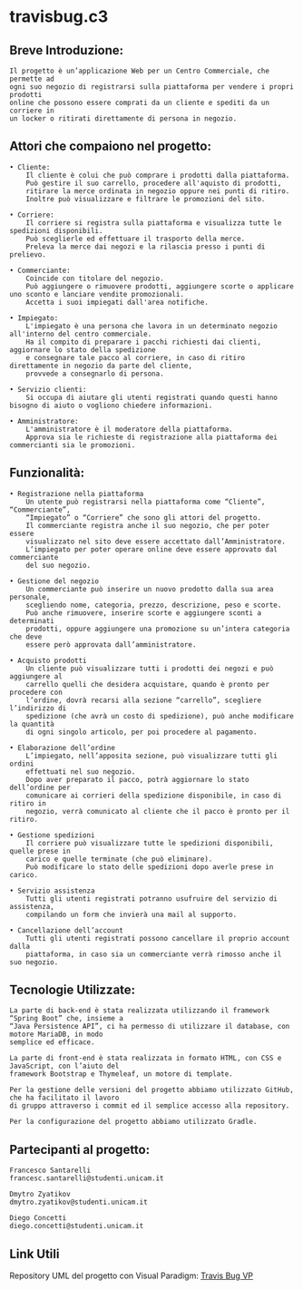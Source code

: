 # travisbug.c3


## Breve Introduzione:

  	Il progetto è un’applicazione Web per un Centro Commerciale, che permette ad
  	ogni suo negozio di registrarsi sulla piattaforma per vendere i propri prodotti
  	online che possono essere comprati da un cliente e spediti da un corriere in
  	un locker o ritirati direttamente di persona in negozio.
  
  
## Attori che compaiono nel progetto:

	• Cliente:
		Il cliente è colui che può comprare i prodotti dalla piattaforma.
		Può gestire il suo carrello, procedere all'aquisto di prodotti,
		ritirare la merce ordinata in negozio oppure nei punti di ritiro.
		Inoltre può visualizzare e filtrare le promozioni del sito.	

	• Corriere:
		Il corriere si registra sulla piattaforma e visualizza tutte le spedizioni disponibili. 
		Può sceglierle ed effettuare il trasporto della merce. 
		Preleva la merce dai negozi e la rilascia presso i punti di prelievo. 

	• Commerciante:
		Coincide con titolare del negozio. 
		Può aggiungere o rimuovere prodotti, aggiungere scorte o applicare uno sconto e lanciare vendite promozionali. 
		Accetta i suoi impiegati dall'area notifiche. 

	• Impiegato:
		L'impiegato è una persona che lavora in un determinato negozio all'interno del centro commerciale.
		Ha il compito di preparare i pacchi richiesti dai clienti, aggiornare lo stato della spedizione 
		e consegnare tale pacco al corriere, in caso di ritiro direttamente in negozio da parte del cliente,
		provvede a consegnarlo di persona.

	• Servizio clienti:
		Si occupa di aiutare gli utenti registrati quando questi hanno bisogno di aiuto o vogliono chiedere informazioni.

	• Amministratore:
		L'amministratore è il moderatore della piattaforma.
		Approva sia le richieste di registrazione alla piattaforma dei commercianti sia le promozioni.  

## Funzionalità:

	• Registrazione nella piattaforma
		Un utente può registrarsi nella piattaforma come “Cliente”, “Commerciante”,
		“Impiegato” o “Corriere” che sono gli attori del progetto.
		Il commerciante registra anche il suo negozio, che per poter essere
		visualizzato nel sito deve essere accettato dall’Amministratore.
		L’impiegato per poter operare online deve essere approvato dal commerciante
		del suo negozio.

	• Gestione del negozio
		Un commerciante può inserire un nuovo prodotto dalla sua area personale,
		scegliendo nome, categoria, prezzo, descrizione, peso e scorte.
		Può anche rimuovere, inserire scorte e aggiungere sconti a determinati
		prodotti, oppure aggiungere una promozione su un’intera categoria che deve
		essere però approvata dall’amministratore.

	• Acquisto prodotti
		Un cliente può visualizzare tutti i prodotti dei negozi e può aggiungere al
		carrello quelli che desidera acquistare, quando è pronto per procedere con
		l’ordine, dovrà recarsi alla sezione “carrello”, scegliere l’indirizzo di
		spedizione (che avrà un costo di spedizione), può anche modificare la quantità 
		di ogni singolo articolo, per poi procedere al pagamento.

	• Elaborazione dell’ordine
		L’impiegato, nell’apposita sezione, può visualizzare tutti gli ordini
		effettuati nel suo negozio.
		Dopo aver preparato il pacco, potrà aggiornare lo stato dell’ordine per
		comunicare ai corrieri della spedizione disponibile, in caso di ritiro in
		negozio, verrà comunicato al cliente che il pacco è pronto per il ritiro.

	• Gestione spedizioni
		Il corriere può visualizzare tutte le spedizioni disponibili, quelle prese in
		carico e quelle terminate (che può eliminare).
		Può modificare lo stato delle spedizioni dopo averle prese in carico.

	• Servizio assistenza
		Tutti gli utenti registrati potranno usufruire del servizio di assistenza,
		compilando un form che invierà una mail al supporto.

	• Cancellazione dell’account
		Tutti gli utenti registrati possono cancellare il proprio account dalla
		piattaforma, in caso sia un commerciante verrà rimosso anche il suo negozio.


## Tecnologie Utilizzate:
  
	La parte di back-end è stata realizzata utilizzando il framework “Spring Boot” che, insieme a
	“Java Persistence API”, ci ha permesso di utilizzare il database, con motore MariaDB, in modo
	semplice ed efficace.

	La parte di front-end è stata realizzata in formato HTML, con CSS e JavaScript, con l’aiuto del
	framework Bootstrap e Thymeleaf, un motore di template.

	Per la gestione delle versioni del progetto abbiamo utilizzato GitHub, che ha facilitato il lavoro
	di gruppo attraverso i commit ed il semplice accesso alla repository.

	Per la configurazione del progetto abbiamo utilizzato Gradle.
	
## Partecipanti al progetto:

	Francesco Santarelli
	francesc.santarelli@studenti.unicam.it

	Dmytro Zyatikov
	dmytro.zyatikov@studenti.unicam.it

	Diego Concetti
	diego.concetti@studenti.unicam.it

## Link Utili
  
Repository UML del progetto con Visual Paradigm: [Travis Bug VP](https://github.com/Orthoepiccrown0/travisbug.c3.git)
  
